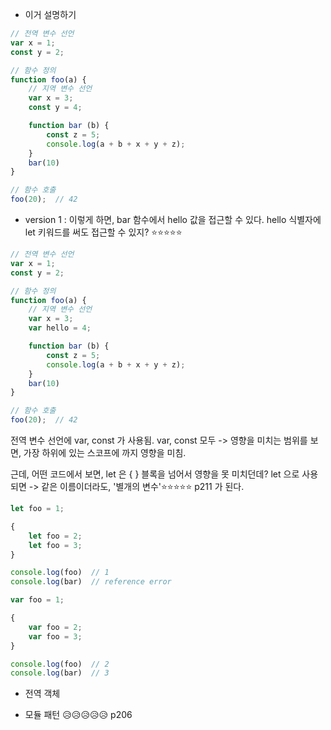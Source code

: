 
- 이거 설명하기 
``` js 
// 전역 변수 선언
var x = 1;
const y = 2; 

// 함수 정의 
function foo(a) {
	// 지역 변수 선언
	var x = 3;
	const y = 4;

	function bar (b) {
		const z = 5;
		console.log(a + b + x + y + z);
	}
	bar(10)
}

// 함수 호출 
foo(20);  // 42
```


- version 1 : 이렇게 하면, bar 함수에서 hello 값을 접근할 수 있다. hello 식별자에 let 키워드를 써도 접근할 수 있지? ⭐⭐⭐⭐⭐ 
``` js 
// 전역 변수 선언
var x = 1;
const y = 2; 

// 함수 정의 
function foo(a) {
	// 지역 변수 선언
	var x = 3;
	var hello = 4;

	function bar (b) {
		const z = 5;
		console.log(a + b + x + y + z);
	}
	bar(10)
}

// 함수 호출 
foo(20);  // 42
```





전역 변수 선언에 var, const 가 사용됨. 
var, const 모두 -> 영향을 미치는 범위를 보면, 가장 하위에 있는 스코프에 까지 영향을 미침. 

근데, 어떤 코드에서 보면, 
let 은 { } 블록을 넘어서 영향을 못 미치던데? 
let 으로 사용되면 -> 같은 이름이더라도, '별개의 변수'⭐⭐⭐⭐⭐  p211 가 된다. 
``` js
let foo = 1; 

{
	let foo = 2;
	let foo = 3; 
}

console.log(foo)  // 1
console.log(bar)  // reference error
```


``` js
var foo = 1; 

{
	var foo = 2;
	var foo = 3; 
}

console.log(foo)  // 2
console.log(bar)  // 3
```





- 전역 객체 


- 모듈 패턴 😥😥😥😥😥 p206



